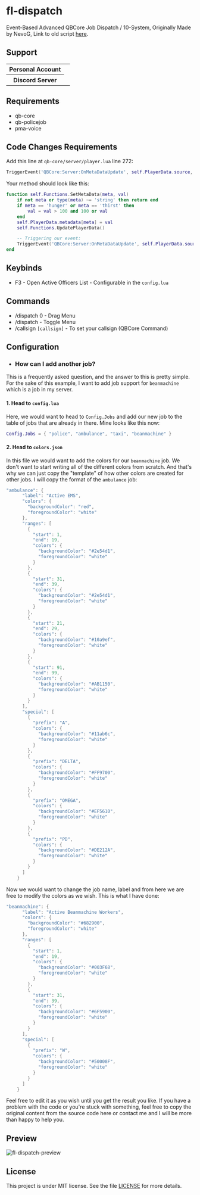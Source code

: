 # fl-dispatch

Event-Based Advanced QBCore Job Dispatch / 10-System,
Originally Made by NevoG,
Link to old script [here](https://forum.cfx.re/t/release-fivem-advanced-active-officers/1798459).

## Support

<table>
    <tr>
        <th>Personal Account</th>
        <td><img src="https://dcbadge.limes.pink/api/shield/311897788206153730" alt="" /></td>
    </tr>
        <th>Discord Server</th>
        <td><a target="_blank" href="https://discord.gg/87MZnFQv9y"><img src="https://dcbadge.limes.pink/api/server/87MZnFQv9y" alt="" /></a></td>
    </tr>
</table>

## Requirements

- qb-core
- qb-policejob
- pma-voice

## Code Changes Requirements

Add this line at `qb-core/server/player.lua` line 272:

```lua
TriggerEvent('QBCore:Server:OnMetaDataUpdate', self.PlayerData.source, meta, val)
```

Your method should look like this:

```lua
function self.Functions.SetMetaData(meta, val)
    if not meta or type(meta) ~= 'string' then return end
    if meta == 'hunger' or meta == 'thirst' then
        val = val > 100 and 100 or val
    end
    self.PlayerData.metadata[meta] = val
    self.Functions.UpdatePlayerData()

    -- Triggering our event:
    TriggerEvent('QBCore:Server:OnMetaDataUpdate', self.PlayerData.source, meta, val)
end
```

## Keybinds

- F3 - Open Active Officers List - Configurable in the `config.lua`

## Commands

- /dispatch 0 - Drag Menu
- /dispatch - Toggle Menu
- /callsign `[callsign]` - To set your callsign (QBCore Command)

## Configuration

- ### How can I add another job?
This is a frequently asked question, and the answer to this is pretty simple.
For the sake of this example, I want to add job support for `beanmachine` which is a job in my server.

#### 1. Head to `config.lua`
Here, we would want to head to `Config.Jobs` and add our new job to the table of jobs that are already in there.
Mine looks like this now:
```lua
Config.Jobs = { "police", "ambulance", "taxi", "beanmachine" }
```

#### 2. Head to `colors.json`
In this file we would want to add the colors for our `beanmachine` job.
We don't want to start writing all of the different colors from scratch. And that's why we can just copy the "template" of how other colors are created for other jobs.
I will copy the format of the `ambulance` job:
```lua
"ambulance": {
      "label": "Active EMS",
      "colors": {
        "backgroundColor": "red",
        "foregroundColor": "white"
      },
      "ranges": [
        {
          "start": 1,
          "end": 19,
          "colors": {
            "backgroundColor": "#2e54d1",
            "foregroundColor": "white"
          }
        },
        {
          "start": 31,
          "end": 39,
          "colors": {
            "backgroundColor": "#2e54d1",
            "foregroundColor": "white"
          }
        },
        {
          "start": 21,
          "end": 29,
          "colors": {
            "backgroundColor": "#10a9ef",
            "foregroundColor": "white"
          }
        },
        {
          "start": 91,
          "end": 99,
          "colors": {
            "backgroundColor": "#AB1150",
            "foregroundColor": "white"
          }
        }
      ],
      "special": [
        {
          "prefix": "A",
          "colors": {
            "backgroundColor": "#11ab6c",
            "foregroundColor": "white"
          }
        },
        {
          "prefix": "DELTA",
          "colors": {
            "backgroundColor": "#FF9700",
            "foregroundColor": "white"
          }
        },
        {
          "prefix": "OMEGA",
          "colors": {
            "backgroundColor": "#EF5610",
            "foregroundColor": "white"
          }
        },
        {
          "prefix": "PD",
          "colors": {
            "backgroundColor": "#DE212A",
            "foregroundColor": "white"
          }
        }
      ]
    }
```
Now we would want to change the job name, label and from here we are free to modify the colors as we wish.
This is what I have done:
```lua
"beanmachine": {
      "label": "Active Beanmachine Workers",
      "colors": {
        "backgroundColor": "#682900",
        "foregroundColor": "white"
      },
      "ranges": [
        {
          "start": 1,
          "end": 19,
          "colors": {
            "backgroundColor": "#003F68",
            "foregroundColor": "white"
          }
        },
        {
          "start": 31,
          "end": 39,
          "colors": {
            "backgroundColor": "#6F5900",
            "foregroundColor": "white"
          }
        }
      ],
      "special": [
        {
          "prefix": "W",
          "colors": {
            "backgroundColor": "#50008F",
            "foregroundColor": "white"
          }
        }
      ]
    }
```
Feel free to edit it as you wish until you get the result you like.
If you have a problem with the code or you're stuck with something, feel free to copy the original content from the source code here or contact me and I will be more than happy to help you.

## Preview

![fl-dispatch-preview](https://github.com/finalLy134/fl-dispatch/assets/60448180/f9345bbf-a1d7-4929-92ad-e4490b4b69c9)

## License

This project is under MIT license. See the file [LICENSE](LICENSE) for more details.
